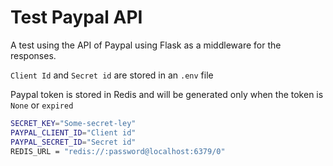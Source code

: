 # Test Paypal API

A test using the API of Paypal using Flask as a middleware
for the responses.

`Client Id` and `Secret id` are stored in an `.env` file

Paypal token is stored in Redis and will be generated only
when the token is `None` or `expired`

```bash
SECRET_KEY="Some-secret-ley"
PAYPAL_CLIENT_ID="Client id"
PAYPAL_SECRET_ID="Secret id"
REDIS_URL = "redis://:password@localhost:6379/0"
```